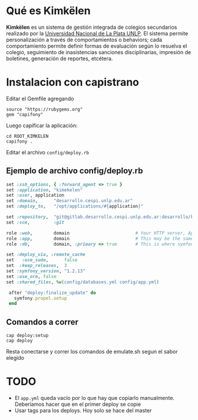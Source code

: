 # Qué es Kimkëlen

**Kimkëlen** es un sistema de gestión integrada de colegios secundarios realizado por la [Universidad Nacional de La Plata UNLP](http://www.unlp.edu.ar/).
El sistema permite personalización a través de comportamientos o behaviors; cada comportamiento permite definir formas de evaluación según lo resuelva el colegio, seguimiento de inasistencias sanciones disciplinarias, impresión de boletines, generación de reportes, etcétera.

# Instalacion con capistrano

Editar el Gemfile agregando
```
source "https://rubygems.org"
gem "capifony"
```

Luego capificar la aplicación:

```
cd ROOT_KIMKELEN
capifony .
```

Editar el archivo `config/deploy.rb`

## Ejemplo de archivo config/deploy.rb

```ruby
set :ssh_options, { :forward_agent => true }
set :application, "kimekelen"
set :user, application
set :domain,      "desarrollo.cespi.unlp.edu.ar"
set :deploy_to,   "/opt/applications/#{application}"

set :repository,  "git@gitlab.desarrollo.cespi.unlp.edu.ar:desarrollo/kimkelen.git"
set :scm,         :git

role :web,        domain                         # Your HTTP server, Apache/etc
role :app,        domain                         # This may be the same as your `Web` server
role :db,         domain, :primary => true       # This is where symfony migrations will run

set :deploy_via, :remote_cache
set   :use_sudo,      false
set  :keep_releases,  3
set :symfony_version, "1.2.13"
set :use_orm, false
set :shared_files, %w(config/databases.yml config/app.yml)

 after "deploy:finalize_update" do
   symfony.propel.setup
 end
```

## Comandos a correr

```
cap deploy:setup
cap deploy
```

Resta conectarse y correr los comandos de emulate.sh segun el sabor elegido

# TODO

* El `app.yml` queda vacío por lo que hay que copiarlo manualmente. Deberíamos hacer que en el primer deploy se copie
* Usar tags para los deploys. Hoy solo se hace del master
